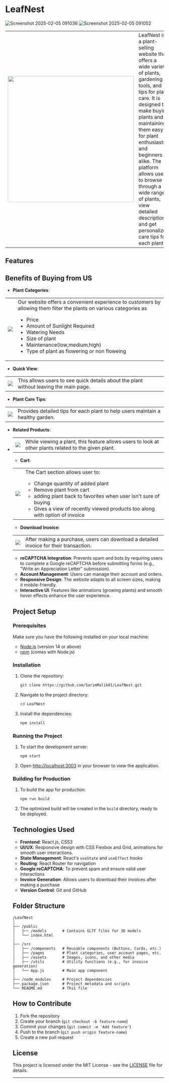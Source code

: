 
# LeafNest
![Screenshot 2025-02-05 091036](https://github.com/user-attachments/assets/53281741-d4f8-4131-88ae-fdd264ab92b9)
![Screenshot 2025-02-05 091052](https://github.com/user-attachments/assets/22551a0a-2809-4331-8ec1-fff36d4fba72)
<table>
  <tr>
    <td>
      <img src="https://github.com/user-attachments/assets/cb1737ee-16cd-46a6-8669-4a54479829c3" width="400"/>
    </td>
    <td>
      LeafNest is a plant-selling website that offers a wide variety of plants, gardening tools, and tips for plant care. 
      It is designed to make buying plants and maintaining them easy for plant enthusiasts and beginners alike. 
      The platform allows users to browse through a wide range of plants, view detailed descriptions, and get personalized care tips for each plant.
    </td>
  </tr>
</table>



## Features
## Benefits of Buying from US
- **Plant Categories**:
<table>
  <tr>
    <td>
      <img src="https://github.com/user-attachments/assets/d08fd264-ddaf-4e9a-96e9-73ef9d3a5a04" />
    </td>
    <td>
      Our website offers a convenient experience to customers by allowing them filter the plants on various categories as <br >
      <ul>
        <li>Price</li>
        <li>Amount of Sunlight Required</li>
        <li>Watering Needs</li>
        <li>Size of plant</li>
        <li>Maintenance(low,medium,high)</li>
        <li>Type of plant as flowering or non floweing</li>
    </td>
  </tr>
</table>

- **Quick View**:
<table>
  <tr>
    <td>
      <img src="https://github.com/user-attachments/assets/3bace204-7626-48b2-bca9-a3cb24caf359" />
    </td>
    <td>
      This allows users to see quick details about the plant without leaving the main page.
    </td>
  </tr>
</table>
 
- **Plant Care Tips**:
<table>
  <tr>
    <td>
      <img src="https://github.com/user-attachments/assets/bccb361b-9309-4f61-bd80-ad3f3b6c7915" />
    </td>
    <td>
      Provides detailed tips for each plant to help users maintain a healthy garden.
    </td>
  </tr>
</table> 

- **Related Products**:
- <table>
  <tr>
    <td>
      <img src="https://github.com/user-attachments/assets/33eef7cc-a17e-4749-a4d5-8930a4dea464"/>
    </td>    
    <td>
      While viewing a plant, this feature allows users to look at other plants related to the given plant.
    </td>
  </tr>
</table>
        
- **Cart**:
<table>
  <tr>
    <td>
      <img src=" https://github.com/user-attachments/assets/839d9295-39ae-4799-9fb5-f48ebceb10c4"/>
    </td>
    <td>
    The Cart section allows user to:
      <ul>
        <li>Change quantity of added plant</li>
        <li>Remove plant from cart</li>
        <li>adding plant back to favorites when user isn't sure of buying</li>
        <li>Gives a view of recently viewed products too along with option of invoice</li>
      </ul>
    </td>
  </tr>
</table>  

- **Download Invoice**:
<table>
  <tr>
    <td>
      <img src="https://github.com/user-attachments/assets/74069f15-1840-425b-9a0c-621fa63bb79f"/>
    </td>
    <td>
     After making a purchase, users can download a detailed invoice for their transaction.
    </td>
  </tr>
</table>
       
- **reCAPTCHA Integration**: Prevents spam and bots by requiring users to complete a Google reCAPTCHA before submitting forms (e.g., "Write an Appreciation Letter" submission).
- **Account Management**: Users can manage their account and orders.
- **Responsive Design**: The website adapts to all screen sizes, making it mobile-friendly.
- **Interactive UI**: Features like animations (growing plants) and smooth hover effects enhance the user experience.


## Project Setup

### Prerequisites

Make sure you have the following installed on your local machine:
- [Node.js](https://nodejs.org/) (version 14 or above)
- [npm](https://www.npmjs.com/) (comes with Node.js)

### Installation

1. Clone the repository:
   ```bash
   git clone https://github.com/SarimMalik01/LeafNest.git
   ```

2. Navigate to the project directory:
   ```bash
   cd LeafNest
   ```

3. Install the dependencies:
   ```bash
   npm install
   ```

### Running the Project

1. To start the development server:
   ```bash
   npm start
   ```

2. Open [http://localhost:3003](http://localhost:3003) in your browser to view the application.

### Building for Production

1. To build the app for production:
   ```bash
   npm run build
   ```

2. The optimized build will be created in the `build` directory, ready to be deployed.

## Technologies Used

- **Frontend**: React.js, CSS3
- **UI/UX**: Responsive design with CSS Flexbox and Grid, animations for smooth user interactions.
- **State Management**: React's `useState` and `useEffect` hooks
- **Routing**: React Router for navigation
- **Google reCAPTCHA**: To prevent spam and ensure valid user interactions
- **Invoice Generation**: Allows users to download their invoices after making a purchase
- **Version Control**: Git and GitHub

## Folder Structure

```
/LeafNest
│
├── /public
│   ├── /models       # Contains GLTF files for 3D models
│   └── index.html
│
├── /src
│   ├── /components   # Reusable components (Buttons, Cards, etc.)
│   ├── /pages        # Plant categories, user account pages, etc.
│   ├── /assets       # Images, icons, and other media
│   ├── /utils        # Utility functions (e.g., for invoice generation)
│   └── App.js        # Main app component
│
├── /node_modules     # Project dependencies
├── package.json      # Project metadata and scripts
└── README.md         # This file
```

## How to Contribute

1. Fork the repository
2. Create your branch (`git checkout -b feature-name`)
3. Commit your changes (`git commit -m 'Add feature'`)
4. Push to the branch (`git push origin feature-name`)
5. Create a new pull request

## License

This project is licensed under the MIT License - see the [LICENSE](LICENSE) file for details.

---


